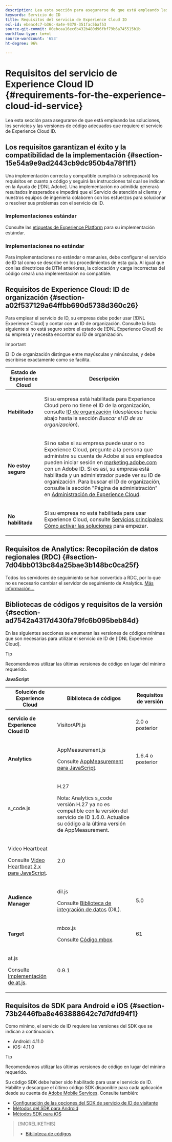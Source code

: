 ```yaml
---
description: Lea esta sección para asegurarse de que está empleando las soluciones, los servicios y las versiones de código adecuados que requiere el servicio de Experience Cloud ID.
keywords: Servicio de ID
title: Requisitos del servicio de Experience Cloud ID
exl-id: ebeac4c7-b36c-4a4e-9378-351fac5baf53
source-git-commit: 00ebcaa16ec6b432b480d96fbf79b6a745515b1b
workflow-type: tm+mt
source-wordcount: '653'
ht-degree: 96%

---
```


# Requisitos del servicio de Experience Cloud ID {#requirements-for-the-experience-cloud-id-service}

Lea esta sección para asegurarse de que está empleando las soluciones, los servicios y las versiones de código adecuados que requiere el servicio de Experience Cloud ID.

## Los requisitos garantizan el éxito y la compatibilidad de la implementación {#section-15e54a9e9ad2443cb9dc950b4a78f1f1}

Una implementación correcta y compatible cumplirá (o sobrepasará) los requisitos en cuanto a código y seguirá las instrucciones tal cual se indican en la Ayuda de [!DNL Adobe]. Una implementación no admitida generará resultados inesperados e impedirá que el Servicio de atención al cliente y nuestros equipos de ingeniería colaboren con los esfuerzos para solucionar o resolver sus problemas con el servicio de ID.

### Implementaciones estándar

Consulte las [etiquetas de Experience Platform](https://experienceleague.adobe.com/docs/experience-platform/tags/home.html?lang=es) para su implementación estándar.

### Implementaciones no estándar

Para implementaciones no estándar o manuales, debe configurar el servicio de ID tal como se describe en los procedimientos de esta guía. Al igual que con las directrices de DTM anteriores, la colocación y carga incorrectas del código creará una implementación no compatible.

## Requisitos de Experience Cloud: ID de organización {#section-a02f537129a64ffbb690d5738d360c26}

Para emplear el servicio de ID, su empresa debe poder usar [!DNL Experience Cloud] y contar con un ID de organización. Consulte la lista siguiente si no está seguro sobre el estado de [!DNL Experience Cloud] de su empresa y necesita encontrar su ID de organización.

>[!IMPORTANT]
>
>El ID de organización distingue entre mayúsculas y minúsculas, y debe escribirse exactamente como se facilita.

<table id="table_6C74B676EB094C568D2439FDCC9A7830"> 
 <thead> 
  <tr> 
   <th colname="col1" class="entry"> Estado de Experience Cloud </th> 
   <th colname="col2" class="entry"> Descripción </th> 
  </tr> 
 </thead>
 <tbody> 
  <tr> 
   <td colname="col1"> <p> <b>Habilitado</b> </p> </td> 
   <td colname="col2"> <p>Si su empresa está habilitada para <span class="keyword">Experience Cloud</span> pero no tiene el ID de la organización, consulte <a href="https://experienceleague.adobe.com/docs/core-services/interface/manage-users-and-products/organizations.html?lang=es" format="https" scope="external">ID de organización</a> (desplácese hacia abajo hasta la sección <i>Buscar el ID de su organización</i>). </p> </td> 
  </tr> 
  <tr> 
   <td colname="col1"> <p> <b>No estoy seguro</b> </p> </td> 
   <td colname="col2"> <p> Si no sabe si su empresa puede usar o no <span class="keyword">Experience Cloud</span>, pregunte a la persona que administre su cuenta de Adobe si sus empleados pueden iniciar sesión en <a href="https://experiencecloud.adobe.com" format="https" scope="external">marketing.adobe.com</a> con un Adobe ID. Si es así, su empresa está habilitada y un administrador puede ver su ID de organización. Para buscar el ID de organización, consulte la sección "Página de administración" en <a href="https://experienceleague.adobe.com/docs/core-services/interface/experience-cloud.html?lang=es" format="https" scope="external">Administración de Experience Cloud</a>. </p> </td> 
  </tr> 
  <tr> 
   <td colname="col1"> <p> <b>No habilitada</b> </p> </td> 
   <td colname="col2"> <p> Si su empresa no está habilitada para usar Experience Cloud, consulte <a href="https://experienceleague.adobe.com/docs/core-services/interface/about-core-services/core-services.html?lang=es" format="https" scope="external">Servicios principales: Cómo activar las soluciones</a> para empezar. </p> </td> 
  </tr> 
 </tbody> 
</table>

## Requisitos de Analytics: Recopilación de datos regionales (RDC) {#section-7d04bb013bc84a25bae3b148bc0ca25f}

Todos los servidores de seguimiento se han convertido a RDC, por lo que no es necesario cambiar el servidor de seguimiento de Analytics. [Más información...](https://experienceleague.adobe.com/docs/analytics/technotes/rdc/regional-data-collection.html?lang=es)

## Bibliotecas de códigos y requisitos de la versión {#section-ad7542a4317d430fa79fc6b095beb84d}

En las siguientes secciones se enumeran las versiones de códigos mínimas que son necesarias para utilizar el servicio de ID de [!DNL Experience Cloud].

>[!TIP]
>
>Recomendamos utilizar las últimas versiones de código en lugar del mínimo requerido.

**JavaScript**

<table id="table_8E773F76DBCB4797A0C117080CA8707C"> 
 <thead> 
  <tr> 
   <th colname="col1" class="entry"> Solución de Experience Cloud </th> 
   <th colname="col3" class="entry"> Biblioteca de códigos </th> 
   <th colname="col4" class="entry"> Requisitos de versión </th> 
  </tr> 
 </thead>
 <tbody> 
  <tr> 
   <td colname="col1"> <p> <b> <span class="keyword"> servicio de</span> Experience Cloud ID</b> </p> </td> 
   <td colname="col3"> <p> <span class="codeph"> VisitorAPI.js</span> </p> </td> 
   <td colname="col4"> <p>2.0 o posterior </p> </td> 
  </tr> 
  <tr> 
   <td colname="col1" morerows="2"> <p> <b> <span class="keyword">Analytics </span> </b> </p> </td> 
   <td colname="col3"> <p> <span class="codeph"> AppMeasurement.js</span> </p> <p>Consulte <a href="https://experienceleague.adobe.com/docs/analytics/implementation/js/overview.html?lang=es" format="https" scope="external">AppMeasurement para JavaScript</a>. </p> </td> 
   <td colname="col4"> <p>1.6.4 o posterior </p> </td> 
  </tr> 
  <tr> 
   <td colname="col3"> <p> <span class="codeph"> s_code.js</span> </p> </td> 
   <td colname="col4"> <p>H.27 </p> <p> <p>Nota:<span class="keyword"> Analytics</span> s_code versión H.27 ya no es compatible con la versión del servicio de ID 1.6.0. Actualice su código a la última versión de AppMeasurement. </p> </p> </td> 
  </tr> 
  <tr> 
   <td colname="col3"> <p>Video Heartbeat </p> <p>Consulte <a href="https://experienceleague.adobe.com/docs/media-analytics/using/media-overview.html?lang=es" format="https" scope="external">Video Heartbeat 2.x para JavaScript</a>. </p> </td> 
   <td colname="col4"> <p>2.0 </p> </td> 
  </tr> 
  <tr> 
   <td colname="col1"> <p> <b> <span class="keyword"> Audience Manager </span> </b> </p> </td> 
   <td colname="col3"> <p> <span class="codeph"> dil.js</span> </p> <p> Consulte <a href="https://experienceleague.adobe.com/docs/audience-manager/user-guide/dil-api/dil-overview.html?lang=es" format="https" scope="external">Biblioteca de integración de datos</a> (DIL). </p> </td> 
   <td colname="col4"> <p>5.0 </p></td> 
  </tr> 
  <tr> 
   <td colname="col1" morerows="1"> <p> <b> <span class="keyword"> Target </span> </b> </p> </td> 
   <td colname="col3"> <p> <span class="codeph"> mbox.js</span> </p> <p>Consulte <a href="https://experienceleague.adobe.com/docs/target-dev/developer/client-side/at-js-implementation/overview.html?lang=en" format="https" scope="external">Código mbox</a>. </p> </td> 
   <td colname="col4"> <p>61 </p> </td> 
  </tr> 
  <tr> 
   <td colname="col3"> <p> <span class="codeph"> at.js</span> </p> <p>Consulte <a href="https://experienceleague.adobe.com/docs/target-dev/developer/client-side/at-js-implementation/at-js/how-atjs-works.html?lang=en" format="https" scope="external">Implementación de at.js</a>. </p> </td> 
   <td colname="col4"> <p>0.9.1 </p> </td> 
  </tr> 
 </tbody> 
</table>

## Requisitos de SDK para Android e iOS {#section-73b2446fba8e463888642c7d7dfd94f1}

Como mínimo, el servicio de ID requiere las versiones del SDK que se indican a continuación.

* Android: 4.11.0
* iOS: 4.11.0

>[!TIP]
>
>Recomendamos utilizar las últimas versiones de código en lugar del mínimo requerido.

Su código SDK debe haber sido habilitado para usar el servicio de ID. Habilite y descargue el último código SDK disponible para cada aplicación desde su cuenta de [Adobe Mobile Services](https://mobilemarketing.adobe.com/). Consulte también:

* [Configuración de las opciones del SDK de servicio de ID de visitante](https://experienceleague.adobe.com/docs/mobile-services/using/manage-app-settings-ug/configuring-app/t-config-visitor.html?lang=es)
* [Métodos del SDK para Android](https://experienceleague.adobe.com/docs/mobile-services/android/experience-cloud-android/c-marketing-cloud.html?lang=es)
* [Métodos SDK para iOS](https://experienceleague.adobe.com/docs/mobile-services/ios/exp-cloud-ios/marketing-cloud.html?lang=es)

>[!MORELIKETHIS]
>
>* [Biblioteca de códigos](../library/library.md#concept-ff27497375644a898d47984aefb21c97)

